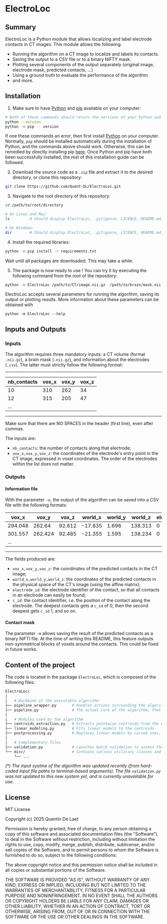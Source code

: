 # ElectroLoc

## Summary

ElectroLoc is a Python module that allows localizing and label electrode contacts in CT images. This module allows the following:
- Running the algorithm on a CT image to localize and labels its contacts.
- Saving the output to a CSV file or to a binary NiFTY mask.
- Plotting several components of the output separately (original image, electrode mask, predicted contacts, ...)
- Using a ground truth to evaluate the performance of the algorithm
- and more.

## Installation

1. Make sure to have [Python](https://www.python.org/downloads/) and [pip](https://pip.pypa.io/en/stable/installation/) available on your computer:
```sh
# Both of these commands should return the versions of your Python and pip
python --version
python -m pip -- version
```
If one these commands an error, then first install [Python](https://www.python.org/downloads/) on your computer. Normally, `pip` should be installed automatically during the installation of Python, and the commands above should work. Otherwise, this can be remedied by directly installing pip [here](https://pip.pypa.io/en/stable/installation/). Once Python and pip have both been successfully installed, the rest of this installation guide can be followed.

2. Download the source code as a `.zip` file and extract it to the desired directory, or clone this repository:
```sh
git clone https://github.com/Quent-DL/ElectroLoc.git
```

3. Navigate to the root directory of this repository:
```sh
cd /path/to/root/directory

# On Linux and Mac:
ls         # Should display ElectroLoc, .gitignore, LICENCE, README.md, and requirements.txt

# On Windows:
dir        # Should display ElectroLoc, .gitignore, LICENCE, README.md, and requirements.txt
```
4. Install the required libraries:
```sh
python -m pip install -r requirements.txt
```
Wait until all packages are downloaded. This may take a while.

5. The package is now ready to use ! You can try it by executing the following command from the root of the repository:
```sh
python -m ElectroLoc /path/to/CT/image.nii.gz  /path/to/brain/mask.nii.gz  /path/to/electrode/information.csv
```
ElectroLoc accepts several parameters for running the algorithm, saving its output or plotting results. More information about these parameters can be obtained with
```
python -m ElectroLoc --help
```

## Inputs and Outputs

### Inputs

The algorithm requires three mandatory inputs: a CT volume (format `.nii.gz`), a brain mask (`.nii.gz`), and information about the electrodes (`.csv`). The latter must strictly follow the following format:

------------------------------------
|nb_contacts|vox_x|vox_y|vox_z|
|-----------|-----|-----|-----|
|10|310|262|34|
|12|315|205|47|
| ... |
-------------------

Make sure that there are NO SPACES in the header (first line), even after commas.

The inputs are:
- `nb_contacts`: the number of contacts along that electrode;
- `vox_x,vox_y,vox_z`: the coordinates of the electrode's entry point in the CT image, expressed in voxel coordinates.
The order of the electrodes within the list does not matter.

### Outputs

#### Information file

With the parameter `-o`, the output of the algorithm can be saved into a CSV file with the following formats:

|vox_x|vox_y|vox_z|world_x|world_y|world_z|electrode_id|c_id|
|-----|-----|-----|-------|-------|-------|------------|----|
|294.048|262.64|92.612|-17.835|1.696|138.313|0|0|
|301.557|262.424|92.485|-21.355|1.595|138.234|0|1|
| ... |
-------------------------------------------------------------

The fields produced are:
- `vox_x,vox_y,vox_z`: the coordinates of the predicted contacts in the CT image;
- `world_x,world_y,world_z`: the coordinates of the predicted contacts in the physical space of the CT's image (using the affine matrix);
- `electrode_id`: the electrode identifier of the contact, so that all contacts in an electrode can easily be found;
- `c_id`: the contact identifier, *i.e.* the position of the contact along the electrode. The deepest contacts gets a `c_id` of 0, then the second deepest gets `c_id` 1, and so on.


#### Contact mask

The parameter `-m` allows saving the result of the predicted contacts as a binary NiFTI file. At the time of writing this README, this feature outputs non-symmetrical blocks of voxels around the contacts. This could be fixed in future works.


## Content of the project

The code is located in the package `ElectroLoc`, which is composed of the following files:
```sh
ElectroLoc/
|
|   # Backbone of the executable algorithm 
├── pipeline_wrapper.py       # Handles actions surrounding the algorithm such as retrieving the parameters, running the pipeline, saving, plotting, ...
├── pipeline.py               # The actual core of the algorithm, that launches the preprocessing, centroid extraction, linear modeling, and post-processing modules
|
|   # Modules used by the algorithm
├── centroids_extraction.py   # Extracts pointwise centroids from the CT's image along the electrodes
├── linear_modeling.py        # Fits linear models to the centroids
├── postprocessing.py         # Replaces linear models by curved ones, and generates equidistant contacts
|
|   # Complementary files
├── validation.py             # Launches batch validation to assess the performances of the model (*)
└── misc/                     # Contains various utilitary classes and functions used throughout the algorithm
    └── ...                   
```

*(\*) The input systme of the algorithm was updated recently (from hard-coded input file paths to terminal-based arguments). The file `validation.py` was not updated to this new system yet, and is currently unavailable for use.*


## License

MIT License

Copyright (c) 2025 Quentin De Laet

Permission is hereby granted, free of charge, to any person obtaining a copy
of this software and associated documentation files (the "Software"), to deal
in the Software without restriction, including without limitation the rights
to use, copy, modify, merge, publish, distribute, sublicense, and/or sell
copies of the Software, and to permit persons to whom the Software is
furnished to do so, subject to the following conditions:

The above copyright notice and this permission notice shall be included in all
copies or substantial portions of the Software.

THE SOFTWARE IS PROVIDED "AS IS", WITHOUT WARRANTY OF ANY KIND, EXPRESS OR
IMPLIED, INCLUDING BUT NOT LIMITED TO THE WARRANTIES OF MERCHANTABILITY,
FITNESS FOR A PARTICULAR PURPOSE AND NONINFRINGEMENT. IN NO EVENT SHALL THE
AUTHORS OR COPYRIGHT HOLDERS BE LIABLE FOR ANY CLAIM, DAMAGES OR OTHER
LIABILITY, WHETHER IN AN ACTION OF CONTRACT, TORT OR OTHERWISE, ARISING FROM,
OUT OF OR IN CONNECTION WITH THE SOFTWARE OR THE USE OR OTHER DEALINGS IN THE
SOFTWARE.
